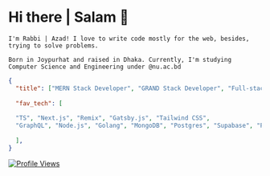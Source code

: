 # Hi there | Salam 👋

`I'm Rabbi | Azad! I love to write code mostly for the web, besides, trying to solve problems.`

`Born in Joypurhat and raised in Dhaka. Currently, I'm studying Computer Science and Engineering under @nu.ac.bd`

```json
{
  "title": ["MERN Stack Developer", "GRAND Stack Developer", "Full-stack Engineer", "Software Engineer"],
  
  "fav_tech": [
  
  "TS", "Next.js", "Remix", "Gatsby.js", "Tailwind CSS",
  "GraphQL", "Node.js", "Golang", "MongoDB", "Postgres", "Supabase", "PlanetScale", "Prisma", "Docker", "AWS"
  
  ],
}
```

[![Profile Views](https://komarev.com/ghpvc/?username=golamrabbiazad&label=Profile%20views&color=0e75b6&style=flat)](https://komarev.com/ghpvc/?username=golamrabbiazad&label=Profile%20views&color=0e75b6&style=flat)
